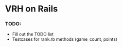 # VRH on Rails

### TODO:

* Fill out the TODO list
* Testcases for rank.rb methods (game_count, points)
